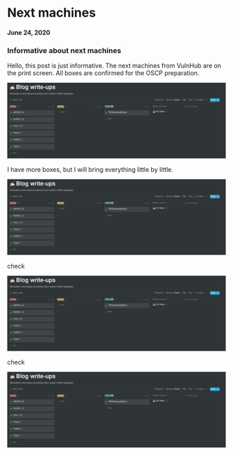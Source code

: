 # Next machines
#### June 24, 2020

### Informative about next machines

Hello, this post is just informative. The next machines from VulnHub are on the print screen. All boxes are confirmed for the OSCP preparation.  

![NextMachines](https://raw.githubusercontent.com/raphaelbarbosaqwerty/raphaelbarbosaqwerty.github.io/master/data/assets/informative/NextWriteupsmachines.png)  

I have more boxes, but I will bring everything little by little.  

![NextMachines](https://raw.githubusercontent.com/raphaelbarbosaqwerty/raphaelbarbosaqwerty.github.io/master/data/assets/informative/NextWriteupsmachines.png)  

check  

![NextMachines](https://raw.githubusercontent.com/raphaelbarbosaqwerty/raphaelbarbosaqwerty.github.io/master/data/assets/informative/NextWriteupsmachines.png)  

check  

![NextMachines](https://raw.githubusercontent.com/raphaelbarbosaqwerty/raphaelbarbosaqwerty.github.io/master/data/assets/informative/NextWriteupsmachines.png)  
